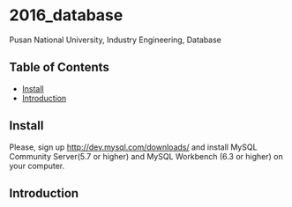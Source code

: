 # 2016_database
Pusan National University, Industry Engineering, Database


## Table of Contents

- [Install](#install)
- [Introduction](#introduction)

## Install
Please, sign up http://dev.mysql.com/downloads/ and install MySQL Community Server(5.7 or higher) and MySQL Workbench (6.3 or higher) on your computer.

## Introduction

